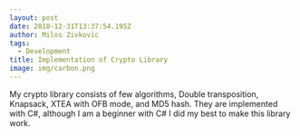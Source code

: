 ```yaml
---
layout: post
date: 2018-12-31T13:37:54.195Z
author: Milos Zivkovic
tags:
  - Development
title: Implementation of Crypto Library
image: img/carbon.png
---
```

My crypto library consists of few algorithms, Double transposition, Knapsack, XTEA with OFB mode, and MD5 hash. They are implemented with C#, although I am a beginner with C# I did my best to make this library work.
